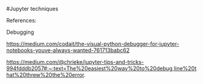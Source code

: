 #Jupyter techniques

References:

Debugging

https://medium.com/codait/the-visual-python-debugger-for-jupyter-notebooks-youve-always-wanted-761713babc62

https://medium.com/@chrieke/jupyter-tips-and-tricks-994fdddb2057#:~:text=The%20easiest%20way%20to%20debug,line%20that%20threw%20the%20error.
